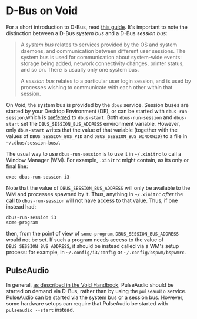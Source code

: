 # D-Bus on Void

For a short introduction to D-Bus, read [this guide](./dbus.md). It's important
to note the distinction between a D-Bus *system bus* and a D-Bus *session bus*:

> A *system bus* relates to services provided by the OS and system daemons, and
> communication between different user sessions. The system bus is used for
> communication about system-wide events: storage being added, network
> connectivity changes, printer status, and so on. There is usually only one
> system bus.
>
> A *session bus* relates to a particular user login session, and is used by
> processes wishing to communicate with each other within that session.

On Void, the system bus is provided by the `dbus` service. Session buses are
started by your Desktop Environment (DE), or can be started with
`dbus-run-session`,which is
[preferred](https://github.com/void-linux/void-docs/pull/263/files#r426368717)
to `dbus-start`. Both `dbus-run-session` and `dbus-start` set the
`DBUS_SESSION_BUS_ADDRESS` environment variable. However, only `dbus-start`
writes that the value of that variable (together with the values of
`DBUS_SESSION_BUS_PID` and `DBUS_SESSION_BUS_WINDOWID`) to a file in
`~/.dbus/session-bus/`.

The usual way to use `dbus-run-session` is to use it in `~/.xinitrc` to call a
Window Manager (WM). For example, `.xinitrc` might contain, as its only or final
line:

```
exec dbus-run-session i3
```

Note that the value of `DBUS_SESSION_BUS_ADDRESS` will only be available to the
WM and processes spawned by it. Thus, anything in `~/.xinitrc` *after* the call
to `dbus-run-session` will not have access to that value. Thus, if one instead
had:

```
dbus-run-session i3
some-program
```

then, from the point of view of `some-program`, `DBUS_SESSION_BUS_ADDRESS` would
not be set. If such a program needs access to the value of
`DBUS_SESSION_BUS_ADDRESS`, it should be instead called via a WM's setup
process: for example, in `~/.config/i3/config` or `~/.config/bspwm/bspwmrc`.

## PulseAudio

In general, [as described in the Void
Handbook](https://docs.voidlinux.org/config/media/pulseaudio.html), PulseAudio
should be started on demand via D-Bus, rather than by using the `pulseaudio`
service. PulseAudio can be started via the system bus or a session bus. However,
some hardware setups can require that PulseAudio be started with `pulseaudio
--start` instead.
